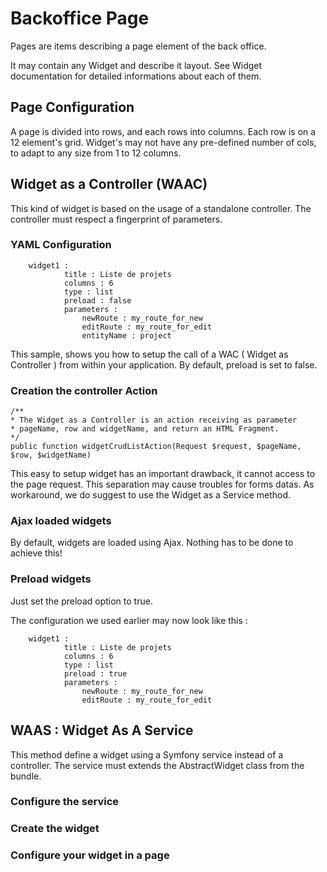 # Backoffice Page

Pages are items describing a page element of the back office.

It may contain any Widget and describe it layout. See Widget documentation for detailed informations about each of them.

## Page Configuration

A page is divided into rows, and each rows into columns. Each row is on a 12 element's grid. Widget's may not have any pre-defined number of cols, to adapt to any size from 1 to 12 columns.
 
## Widget as a Controller (WAAC)

This kind of widget is based on the usage of a standalone controller.
The controller must respect a fingerprint of parameters.

### YAML Configuration

```
    widget1 :
            title : Liste de projets
            columns : 6
            type : list
            preload : false
            parameters :
                newRoute : my_route_for_new
                editRoute : my_route_for_edit
                entityName : project
```
This sample, shows you how to setup the call of a WAC ( Widget as Controller ) from within your application.
By default, preload is set to false.

### Creation the controller Action

```
/**
* The Widget as a Controller is an action receiving as parameter 
* pageName, row and widgetName, and return an HTML Fragment.
*/
public function widgetCrudListAction(Request $request, $pageName, $row, $widgetName)
```

This easy to setup widget has an important drawback, it cannot access to the page request.
This separation may cause troubles for forms datas. As workaround, we do suggest to use the Widget as a Service method.

### Ajax loaded widgets

By default, widgets are loaded using Ajax. Nothing has to be done to achieve this!

### Preload widgets

Just set the preload option to true.

The configuration we used earlier may now look like this :

```
    widget1 :
            title : Liste de projets
            columns : 6
            type : list
            preload : true
            parameters :
                newRoute : my_route_for_new
                editRoute : my_route_for_edit
```   

 
## WAAS : Widget As A Service

This method define a widget using a Symfony service instead of a controller. The service must extends the AbstractWidget class from the bundle.

### Configure the service



### Create the widget


### Configure your widget in a page



